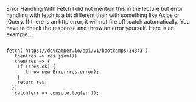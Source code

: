 Error Handling With Fetch
I did not mention this in the lecture but error handling with fetch is a bit different than with something like Axios or jQuery. If there is an http error, it will not fire off .catch automatically. You have to check the response and throw an error yourself. Here is an example....

```

fetch('https://devcamper.io/api/v1/bootcamps/34343')
  .then(res => res.json())
  .then(res => {
    if (!res.ok) {
       throw new Error(res.error);
    }
    return res;
  })
  .catch(err => console.log(err));

```
